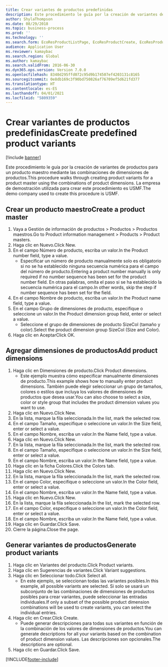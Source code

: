 ```yaml
---
title: Crear variantes de productos predefinidas
description: Este procedimiento le guía por la creación de variantes de productos para un producto maestro mediante las combinaciones de dimensiones de productos.
author: ShylaThompson
ms.date: 08/29/2018
ms.topic: business-process
ms.prod: ''
ms.technology: ''
ms.search.form: EcoResProductListPage, EcoResProductCreate, EcoResProductDetails, EcoResProductMasterDimension, EcoResProductVariants, EcoResProductVariantSuggestions, EcoResProductVariantsPendingReleaseFormPart
audience: Application User
ms.reviewer: kamaybac
ms.search.region: Global
ms.author: kamaybac
ms.search.validFrom: 2016-06-30
ms.dyn365.ops.version: Version 7.0.0
ms.openlocfilehash: 8340d295ffd072c95d9b174507ef4203131c8165
ms.sourcegitcommit: 0e8db169c3f90bd750826af76709ef5d621fd377
ms.translationtype: HT
ms.contentlocale: es-ES
ms.lasthandoff: 04/01/2021
ms.locfileid: "5809359"
---
```

# <a name="create-predefined-product-variants"></a><span data-ttu-id="8912c-103">Crear variantes de productos predefinidas</span><span class="sxs-lookup"><span data-stu-id="8912c-103">Create predefined product variants</span></span>

[!include [banner](../../includes/banner.md)]

<span data-ttu-id="8912c-104">Este procedimiento le guía por la creación de variantes de productos para un producto maestro mediante las combinaciones de dimensiones de productos.</span><span class="sxs-lookup"><span data-stu-id="8912c-104">This procedure walks through creating product variants for a product master using the combinations of product dimensions.</span></span> <span data-ttu-id="8912c-105">La empresa de demostración utilizada para crear este procedimiento es USMF.</span><span class="sxs-lookup"><span data-stu-id="8912c-105">The demo company used to create this procedure is USMF.</span></span>


## <a name="create-a-product-master"></a><span data-ttu-id="8912c-106">Crear un producto maestro</span><span class="sxs-lookup"><span data-stu-id="8912c-106">Create a product master</span></span>
1. <span data-ttu-id="8912c-107">Vaya a Gestión de información de productos > Productos > Productos maestros.</span><span class="sxs-lookup"><span data-stu-id="8912c-107">Go to Product information management > Products > Product masters.</span></span>
2. <span data-ttu-id="8912c-108">Haga clic en Nuevo.</span><span class="sxs-lookup"><span data-stu-id="8912c-108">Click New.</span></span>
3. <span data-ttu-id="8912c-109">En el campo Número de producto, escriba un valor.</span><span class="sxs-lookup"><span data-stu-id="8912c-109">In the Product number field, type a value.</span></span>
    * <span data-ttu-id="8912c-110">Especificar un número de producto manualmente solo es obligatorio si no se ha establecido ninguna secuencia numérica para el campo del número de producto.</span><span class="sxs-lookup"><span data-stu-id="8912c-110">Entering a product number manually is only required if no number sequence has been set for the product number field.</span></span> <span data-ttu-id="8912c-111">En otras palabras, omita el paso si se ha establecido la secuencia numérica para el campo.</span><span class="sxs-lookup"><span data-stu-id="8912c-111">In other words, skip the step if number sequence has been set for the field.</span></span>  
4. <span data-ttu-id="8912c-112">En el campo Nombre de producto, escriba un valor.</span><span class="sxs-lookup"><span data-stu-id="8912c-112">In the Product name field, type a value.</span></span>
5. <span data-ttu-id="8912c-113">En el campo Grupo de dimensiones de producto, especifique o seleccione un valor.</span><span class="sxs-lookup"><span data-stu-id="8912c-113">In the Product dimension group field, enter or select a value.</span></span>
    * <span data-ttu-id="8912c-114">Seleccione el grupo de dimensiones de producto SizeCol (tamaño y color).</span><span class="sxs-lookup"><span data-stu-id="8912c-114">Select the product dimension group SizeCol (Size and Color).</span></span>  
6. <span data-ttu-id="8912c-115">Haga clic en Aceptar</span><span class="sxs-lookup"><span data-stu-id="8912c-115">Click OK.</span></span>

## <a name="add-product-dimensions"></a><span data-ttu-id="8912c-116">Agregar dimensiones de productos</span><span class="sxs-lookup"><span data-stu-id="8912c-116">Add product dimensions</span></span>
1. <span data-ttu-id="8912c-117">Haga clic en Dimensiones de producto.</span><span class="sxs-lookup"><span data-stu-id="8912c-117">Click Product dimensions.</span></span>
    * <span data-ttu-id="8912c-118">Este ejemplo muestra cómo especificar manualmente dimensiones de producto.</span><span class="sxs-lookup"><span data-stu-id="8912c-118">This example shows how to manually enter product dimensions.</span></span> <span data-ttu-id="8912c-119">También puede elegir seleccionar un grupo de tamaños, colores o estilos que incluya los valores de dimensiones de productos que desea usar.</span><span class="sxs-lookup"><span data-stu-id="8912c-119">You can also choose to select a size, color or style group that includes the product dimension values you want to use.</span></span>  
2. <span data-ttu-id="8912c-120">Haga clic en Nuevo.</span><span class="sxs-lookup"><span data-stu-id="8912c-120">Click New.</span></span>
3. <span data-ttu-id="8912c-121">En la lista, marque la fila seleccionada.</span><span class="sxs-lookup"><span data-stu-id="8912c-121">In the list, mark the selected row.</span></span>
4. <span data-ttu-id="8912c-122">En el campo Tamaño, especifique o seleccione un valor.</span><span class="sxs-lookup"><span data-stu-id="8912c-122">In the Size field, enter or select a value.</span></span>
5. <span data-ttu-id="8912c-123">En el campo Nombre, escriba un valor.</span><span class="sxs-lookup"><span data-stu-id="8912c-123">In the Name field, type a value.</span></span>
6. <span data-ttu-id="8912c-124">Haga clic en Nuevo.</span><span class="sxs-lookup"><span data-stu-id="8912c-124">Click New.</span></span>
7. <span data-ttu-id="8912c-125">En la lista, marque la fila seleccionada.</span><span class="sxs-lookup"><span data-stu-id="8912c-125">In the list, mark the selected row.</span></span>
8. <span data-ttu-id="8912c-126">En el campo Tamaño, especifique o seleccione un valor.</span><span class="sxs-lookup"><span data-stu-id="8912c-126">In the Size field, enter or select a value.</span></span>
9. <span data-ttu-id="8912c-127">En el campo Nombre, escriba un valor.</span><span class="sxs-lookup"><span data-stu-id="8912c-127">In the Name field, type a value.</span></span>
10. <span data-ttu-id="8912c-128">Haga clic en la ficha Colores.</span><span class="sxs-lookup"><span data-stu-id="8912c-128">Click the Colors tab.</span></span>
11. <span data-ttu-id="8912c-129">Haga clic en Nuevo.</span><span class="sxs-lookup"><span data-stu-id="8912c-129">Click New.</span></span>
12. <span data-ttu-id="8912c-130">En la lista, marque la fila seleccionada.</span><span class="sxs-lookup"><span data-stu-id="8912c-130">In the list, mark the selected row.</span></span>
13. <span data-ttu-id="8912c-131">En el campo Color, especifique o seleccione un valor.</span><span class="sxs-lookup"><span data-stu-id="8912c-131">In the Color field, enter or select a value.</span></span>
14. <span data-ttu-id="8912c-132">En el campo Nombre, escriba un valor.</span><span class="sxs-lookup"><span data-stu-id="8912c-132">In the Name field, type a value.</span></span>
15. <span data-ttu-id="8912c-133">Haga clic en Nuevo.</span><span class="sxs-lookup"><span data-stu-id="8912c-133">Click New.</span></span>
16. <span data-ttu-id="8912c-134">En la lista, marque la fila seleccionada.</span><span class="sxs-lookup"><span data-stu-id="8912c-134">In the list, mark the selected row.</span></span>
17. <span data-ttu-id="8912c-135">En el campo Color, especifique o seleccione un valor.</span><span class="sxs-lookup"><span data-stu-id="8912c-135">In the Color field, enter or select a value.</span></span>
18. <span data-ttu-id="8912c-136">En el campo Nombre, escriba un valor.</span><span class="sxs-lookup"><span data-stu-id="8912c-136">In the Name field, type a value.</span></span>
19. <span data-ttu-id="8912c-137">Haga clic en Guardar.</span><span class="sxs-lookup"><span data-stu-id="8912c-137">Click Save.</span></span>
20. <span data-ttu-id="8912c-138">Cierre la página.</span><span class="sxs-lookup"><span data-stu-id="8912c-138">Close the page.</span></span>

## <a name="generate-product-variants"></a><span data-ttu-id="8912c-139">Generar variantes de productos</span><span class="sxs-lookup"><span data-stu-id="8912c-139">Generate product variants</span></span>
1. <span data-ttu-id="8912c-140">Haga clic en Variantes del producto.</span><span class="sxs-lookup"><span data-stu-id="8912c-140">Click Product variants.</span></span>
2. <span data-ttu-id="8912c-141">Haga clic en Sugerencias de variantes.</span><span class="sxs-lookup"><span data-stu-id="8912c-141">Click Variant suggestions.</span></span>
3. <span data-ttu-id="8912c-142">Haga clic en Seleccionar todo.</span><span class="sxs-lookup"><span data-stu-id="8912c-142">Click Select all.</span></span>
    * <span data-ttu-id="8912c-143">En este ejemplo, se seleccionan todas las variantes posibles.</span><span class="sxs-lookup"><span data-stu-id="8912c-143">In this example, all possible variants are selected.</span></span> <span data-ttu-id="8912c-144">Si solo se usará un subconjunto de las combinaciones de dimensiones de productos posibles para crear variantes, puede seleccionar las entradas individuales.</span><span class="sxs-lookup"><span data-stu-id="8912c-144">If only a subset of the possible product dimension combinations will be used to create variants, you can select the individual entries.</span></span>  
4. <span data-ttu-id="8912c-145">Haga clic en Crear.</span><span class="sxs-lookup"><span data-stu-id="8912c-145">Click Create.</span></span>
    * <span data-ttu-id="8912c-146">Puede generar descripciones para todas sus variantes en función de la combinación de los valores de dimensiones de productos.</span><span class="sxs-lookup"><span data-stu-id="8912c-146">You can generate descriptions for all your variants based on the combination of product dimension values.</span></span> <span data-ttu-id="8912c-147">Las descripciones son opcionales.</span><span class="sxs-lookup"><span data-stu-id="8912c-147">The descriptions are optional.</span></span>  
5. <span data-ttu-id="8912c-148">Haga clic en Guardar.</span><span class="sxs-lookup"><span data-stu-id="8912c-148">Click Save.</span></span>



[!INCLUDE[footer-include](../../../includes/footer-banner.md)]